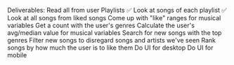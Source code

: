 Deliverables:
    Read all from user Playlists ✅ 
    Look at songs of each playlist ✅
    Look at all songs from liked songs
    Come up with "like" ranges for musical variables
    Get a count with the user's genres
    Calculate the user's avg/median value for musical variables
    Search for new songs with the top genres 
    Filter new songs to disregard songs and artists we've seen
    Rank songs by how much the user is to like them
    Do UI for desktop
    Do UI for mobile